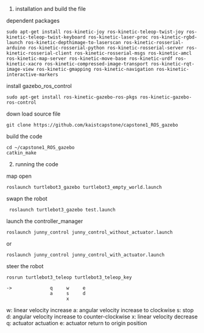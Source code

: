 1. installation and build the file

  dependent packages
```
sudo apt-get install ros-kinetic-joy ros-kinetic-teleop-twist-joy ros-kinetic-teleop-twist-keyboard ros-kinetic-laser-proc ros-kinetic-rgbd-launch ros-kinetic-depthimage-to-laserscan ros-kinetic-rosserial-arduino ros-kinetic-rosserial-python ros-kinetic-rosserial-server ros-kinetic-rosserial-client ros-kinetic-rosserial-msgs ros-kinetic-amcl ros-kinetic-map-server ros-kinetic-move-base ros-kinetic-urdf ros-kinetic-xacro ros-kinetic-compressed-image-transport ros-kinetic-rqt-image-view ros-kinetic-gmapping ros-kinetic-navigation ros-kinetic-interactive-markers

```

install gazebo_ros_control
```
sudo apt-get install ros-kinetic-gazebo-ros-pkgs ros-kinetic-gazebo-ros-control
```
down load source file
```
git clone https://github.com/kaistcapstone/capstone1_ROS_gazebo
```
build the code
```
cd ~/capstone1_ROS_gazebo
catkin_make
```


2. running the code

map open
```
roslaunch turtlebot3_gazebo turtlebot3_empty_world.launch
```
swapn the robot
```
 roslaunch turtlebot3_gazebo test.launch
```
launch the controller_manager
```
roslaunch junny_control junny_control_without_actuator.launch
```
or
```
roslaunch junny_control junny_control_with_actuator.launch
```
steer the robot
```
rosrun turtlebot3_teleop turtlebot3_teleop_key
```

```
->              q     w     e
                a     s     d
                      x
```
w: linear velocity increase
a: angular velocity increase to clockwise
s: stop
d: angular velocity increase to counter-clockwise
x: linear velocity decrease
q: actuator actuation
e: actuator return to origin position

